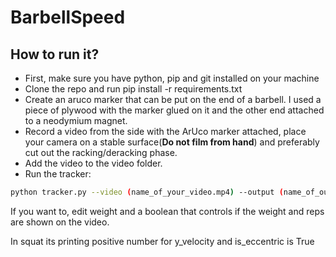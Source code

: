 # BarbellSpeed

## How to run it?

- First, make sure you have python, pip and git installed on your machine
- Clone the repo and run pip install -r requirements.txt
- Create an aruco marker that can be put on the end of a barbell. I used a piece of plywood with the marker glued on it and the other end attached to a neodymium magnet.
- Record a video from the side with the ArUco marker attached, place your camera on a stable surface(**Do not film from hand**) and preferably cut out the racking/deracking phase.
- Add the video to the video folder.
- Run the tracker:

```bash
python tracker.py --video (name_of_your_video.mp4) --output (name_of_output_no_mp4)
```

If you want to, edit weight and a boolean that controls if the weight and reps are shown on the video.

<!-- thoughts -->
In squat its printing positive number for y_velocity and is_eccentric is True
